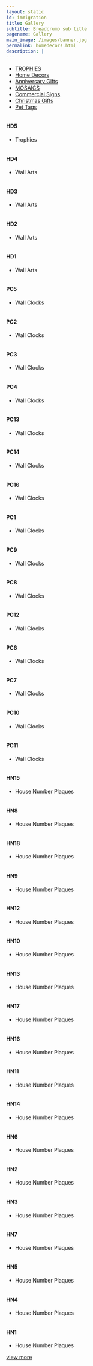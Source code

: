 ```yaml
---
layout: static
id: immigration
title: Gallery
subtitle: Breadcrumb sub title
pagename: Gallery
main_image: /images/banner.jpg
permalink: homedecors.html
description: |
---
```

<div class="wpsuptr-standard-row">
   <div class="container">
      <div class="portfolio-content">
         <div class="portfolio-filter-wrap text-center">
            <ul class="filter_tag">
               <li><a href="trophies.html" >TROPHIES</a></li>
               <li class="active"><a href="/homedecors.html" >Home Decors</a></li>
               <li><a href="/anniversary.html" >Anniversary Gifts</a></li>
               <li><a href="/mosaics.html" >MOSAICS</a></li>
               <li><a href="/commercialsign.html" >Commercial Signs</a></li>
               <li><a href="/christmasgift.html" >Christmas Gifts</a></li>
               <li><a href="/pettags.html" >Pet Tags</a></li>
            </ul>
         </div>
         <div
            class="portfolio portfolio-gutter portfolio-style-2 portfolio-masonry portfolio-not-full portfolio-4-column">
            <div class="portfolio-item fwdcategories">
               <div class="portfolio-item-content">
                  <div class="item-thumbnail">
                     <a class="example-image-link"  >
                     <img class="example-image" src="images/portfolio/fwdcategories/Wall Decors/HD5.jpg" alt=""/>
                     </a>
                     <a href="images/portfolio/fwdcategories/Wall Decors/HD5.jpg" data-lightbox="example-set" data-title="" class="button" data-motafobox="roadtrip"><i class="ti-zoom-in"></i></a>
                  </div>
                  <div class="portfolio-description">
                     <h4>HD5</h4>
                     <ul class="portfolio-category">
                        <li>Trophies</li>
                     </ul>
                  </div>
               </div>
            </div>
            <div class="portfolio-item fwdcategories">
               <div class="portfolio-item-content">
                  <div class="item-thumbnail">
                     <a class="example-image-link"  >
                     <img class="example-image" src="images/portfolio/fwdcategories/Wall Decors/HD4.jpg" alt=""/>
                     </a>
                     <a href="images/portfolio/fwdcategories/Wall Decors/HD4.jpg"  data-lightbox="example-set" data-title="" class="button" data-motafobox="roadtrip"><i class="ti-zoom-in"></i></a>
                  </div>
                  <div class="portfolio-description">
                     <h4>HD4</h4>
                     <ul class="portfolio-category">
                        <li>Wall Arts</li>
                     </ul>
                  </div>
               </div>
            </div>
            <div class="portfolio-item fwdcategories">
               <div class="portfolio-item-content">
                  <div class="item-thumbnail">
                     <a class="example-image-link"  >
                     <img class="example-image" src="images/portfolio/fwdcategories/Wall Decors/HD3.jpg" alt=""/>
                     </a>
                     <a href="images/portfolio/fwdcategories/Wall Decors/HD3.jpg"  data-lightbox="example-set" data-title="" class="button" data-motafobox="roadtrip"><i class="ti-zoom-in"></i></a>
                  </div>
                  <div class="portfolio-description">
                     <h4>HD3</h4>
                     <ul class="portfolio-category">
                        <li>Wall Arts</li>
                     </ul>
                  </div>
               </div>
            </div>
            <div class="portfolio-item fwdcategories">
               <div class="portfolio-item-content">
                  <div class="item-thumbnail">
                     <a class="example-image-link" >
                     <img class="example-image" src="images/portfolio/fwdcategories/Wall Decors/HD2.jpg" alt=""/>
                     </a>
                     <a href="images/portfolio/fwdcategories/Wall Decors/HD2.jpg"   data-lightbox="example-set" data-title="" class="button" data-motafobox="roadtrip"><i class="ti-zoom-in"></i></a>
                  </div>
                  <div class="portfolio-description">
                     <h4>HD2</h4>
                     <ul class="portfolio-category">
                        <li>Wall Arts</li>
                     </ul>
                  </div>
               </div>
            </div>
            <div class="portfolio-item fwdcategories">
               <div class="portfolio-item-content">
                  <div class="item-thumbnail">
                     <a class="example-image-link" >
                     <img class="example-image" src="images/portfolio/fwdcategories/Wall Decors/HD1.jpg" alt=""/>
                     </a>
                     <a href="images/portfolio/fwdcategories/Wall Decors/HD1.jpg"  data-lightbox="example-set" data-title="" class="button" data-motafobox="roadtrip"><i class="ti-zoom-in"></i></a>
                  </div>
                  <div class="portfolio-description">
                     <h4>HD1</h4>
                     <ul class="portfolio-category">
                        <li>Wall Arts</li>
                     </ul>
                  </div>
               </div>
            </div>
            <div class="portfolio-item fwdcategories">
               <div class="portfolio-item-content">
                  <div class="item-thumbnail">
                     <a class="example-image-link"  >
                     <img class="example-image" src="images/portfolio/fwdcategories/photo clocks/PC5.jpg" alt=""/>
                     </a>
                     <a href="images/portfolio/fwdcategories/photo clocks/PC5.jpg"  data-lightbox="example-set" data-title="" class="button" data-motafobox="roadtrip"><i class="ti-zoom-in"></i></a>
                  </div>
                  <div class="portfolio-description">
                     <h4>PC5</h4>
                     <ul class="portfolio-category">
                        <li>Wall Clocks</li>
                     </ul>
                  </div>
               </div>
            </div>
            <div class="portfolio-item fwdcategories">
               <div class="portfolio-item-content">
                  <div class="item-thumbnail">
                     <a class="example-image-link"  >
                     <img class="example-image" src="images/portfolio/fwdcategories/photo clocks/PC2.jpg" alt=""/>
                     </a>
                     <a href="images/portfolio/fwdcategories/photo clocks/PC2.jpg"  data-lightbox="example-set" data-title="" class="button" data-motafobox="roadtrip"><i class="ti-zoom-in"></i></a>
                  </div>
                  <div class="portfolio-description">
                     <h4>PC2</h4>
                     <ul class="portfolio-category">
                        <li>Wall Clocks</li>
                     </ul>
                  </div>
               </div>
            </div>
            <div class="portfolio-item fwdcategories">
               <div class="portfolio-item-content">
                  <div class="item-thumbnail">
                     <a class="example-image-link"  >
                     <img class="example-image" src="images/portfolio/fwdcategories/photo clocks/PC3.jpg" alt=""/>
                     </a>
                     <a href="images/portfolio/fwdcategories/photo clocks/PC3.jpg"  data-lightbox="example-set" data-title="" class="button" data-motafobox="roadtrip"><i class="ti-zoom-in"></i></a>
                  </div>
                  <div class="portfolio-description">
                     <h4>PC3</h4>
                     <ul class="portfolio-category">
                        <li>Wall Clocks</li>
                     </ul>
                  </div>
               </div>
            </div>
            <div class="portfolio-item fwdcategories">
               <div class="portfolio-item-content">
                  <div class="item-thumbnail">
                     <a class="example-image-link"  >
                     <img class="example-image" src="images/portfolio/fwdcategories/photo clocks/PC4.jpg" alt=""/>
                     </a>
                     <a href="images/portfolio/fwdcategories/photo clocks/PC4.jpg"  data-lightbox="example-set" data-title="" class="button" data-motafobox="roadtrip"><i class="ti-zoom-in"></i></a>
                  </div>
                  <div class="portfolio-description">
                     <h4>PC4</h4>
                     <ul class="portfolio-category">
                        <li>Wall Clocks</li>
                     </ul>
                  </div>
               </div>
            </div>
            <div class="portfolio-item fwdcategories">
               <div class="portfolio-item-content">
                  <div class="item-thumbnail">
                     <a class="example-image-link"  >
                     <img class="example-image" src="images/portfolio/fwdcategories/photo clocks/PC13.jpg" alt=""/>
                     </a>
                     <a href="images/portfolio/fwdcategories/photo clocks/PC13.jpg"  data-lightbox="example-set" data-title="" class="button" data-motafobox="roadtrip"><i class="ti-zoom-in"></i></a>
                  </div>
                  <div class="portfolio-description">
                     <h4>PC13</h4>
                     <ul class="portfolio-category">
                        <li>Wall Clocks</li>
                     </ul>
                  </div>
               </div>
            </div>
            <div class="portfolio-item fwdcategories hidden">
               <div class="portfolio-item-content">
                  <div class="item-thumbnail">
                     <a class="example-image-link"  >
                     <img class="example-image" src="images/portfolio/fwdcategories/photo clocks/PC14.jpg" alt=""/>
                     </a>
                     <a href="images/portfolio/fwdcategories/photo clocks/PC14.jpg"  data-lightbox="example-set" data-title="" class="button" data-motafobox="roadtrip"><i class="ti-zoom-in"></i></a>
                  </div>
                  <div class="portfolio-description">
                     <h4>PC14</h4>
                     <ul class="portfolio-category">
                        <li>Wall Clocks</li>
                     </ul>
                  </div>
               </div>
            </div>
            <div class="portfolio-item fwdcategories hidden">
               <div class="portfolio-item-content">
                  <div class="item-thumbnail">
                     <a class="example-image-link"  >
                     <img class="example-image" src="images/portfolio/fwdcategories/photo clocks/PC16.jpg" alt=""/>
                     </a>
                     <a href="images/portfolio/fwdcategories/photo clocks/PC16.jpg"  data-lightbox="example-set" data-title="" class="button" data-motafobox="roadtrip"><i class="ti-zoom-in"></i></a>
                  </div>
                  <div class="portfolio-description">
                     <h4>PC16</h4>
                     <ul class="portfolio-category">
                        <li>Wall Clocks</li>
                     </ul>
                  </div>
               </div>
            </div>
            <div class="portfolio-item fwdcategories hidden">
               <div class="portfolio-item-content">
                  <div class="item-thumbnail">
                     <a class="example-image-link" >
                     <img class="example-image" src="images/portfolio/fwdcategories/photo clocks/PC1.jpg" alt=""/>
                     </a>
                     <a  href="images/portfolio/fwdcategories/photo clocks/PC1.jpg"  data-lightbox="example-set" data-title="" class="button" data-motafobox="roadtrip"><i class="ti-zoom-in"></i></a>
                  </div>
                  <div class="portfolio-description">
                     <h4>PC1</h4>
                     <ul class="portfolio-category">
                        <li>Wall Clocks</li>
                     </ul>
                  </div>
               </div>
            </div>
            <div class="portfolio-item fwdcategories">
               <div class="portfolio-item-content">
                  <div class="item-thumbnail">
                     <a class="example-image-link"  >
                     <img class="example-image" src="images/portfolio/fwdcategories/photo clocks/PC9.jpg" alt=""/>
                     </a>
                     <a href="images/portfolio/fwdcategories/photo clocks/PC9.jpg"  data-lightbox="example-set" data-title="" class="button" data-motafobox="roadtrip"><i class="ti-zoom-in"></i></a>
                  </div>
                  <div class="portfolio-description">
                     <h4>PC9</h4>
                     <ul class="portfolio-category">
                        <li>Wall Clocks</li>
                     </ul>
                  </div>
               </div>
            </div>
            <div class="portfolio-item fwdcategories">
               <div class="portfolio-item-content">
                  <div class="item-thumbnail">
                     <a class="example-image-link" >
                     <img class="example-image" src="images/portfolio/fwdcategories/photo clocks/PC8.jpg" alt=""/>
                     </a>
                     <a href="images/portfolio/fwdcategories/photo clocks/PC8.jpg"   data-lightbox="example-set" data-title="" class="button" data-motafobox="roadtrip"><i class="ti-zoom-in"></i></a>
                  </div>
                  <div class="portfolio-description">
                     <h4>PC8</h4>
                     <ul class="portfolio-category">
                        <li>Wall Clocks</li>
                     </ul>
                  </div>
               </div>
            </div>
            <div class="portfolio-item fwdcategories">
               <div class="portfolio-item-content">
                  <div class="item-thumbnail">
                     <a class="example-image-link"  >
                     <img class="example-image" src="images/portfolio/fwdcategories/photo clocks/PC12.jpg" alt=""/>
                     </a>
                     <a href="images/portfolio/fwdcategories/photo clocks/PC12.jpg"  data-lightbox="example-set" data-title="" class="button" data-motafobox="roadtrip"><i class="ti-zoom-in"></i></a>
                  </div>
                  <div class="portfolio-description">
                     <h4>PC12</h4>
                     <ul class="portfolio-category">
                        <li>Wall Clocks</li>
                     </ul>
                  </div>
               </div>
            </div>
            <div class="portfolio-item fwdcategories">
               <div class="portfolio-item-content">
                  <div class="item-thumbnail">
                     <a class="example-image-link"  >
                     <img class="example-image" src="images/portfolio/fwdcategories/photo clocks/PC6.jpg" alt=""/>
                     </a>
                     <a href="images/portfolio/fwdcategories/photo clocks/PC6.jpg"  data-lightbox="example-set" data-title="" class="button" data-motafobox="roadtrip"><i class="ti-zoom-in"></i></a>
                  </div>
                  <div class="portfolio-description">
                     <h4>PC6</h4>
                     <ul class="portfolio-category">
                        <li>Wall Clocks</li>
                     </ul>
                  </div>
               </div>
            </div>
            <div class="portfolio-item fwdcategories hidden">
               <div class="portfolio-item-content">
                  <div class="item-thumbnail">
                     <a class="example-image-link"  >
                     <img class="example-image" src="images/portfolio/fwdcategories/photo clocks/PC7.jpg" alt=""/>
                     </a>
                     <a href="images/portfolio/fwdcategories/photo clocks/PC7.jpg"  data-lightbox="example-set" data-title="" class="button" data-motafobox="roadtrip"><i class="ti-zoom-in"></i></a>
                  </div>
                  <div class="portfolio-description">
                     <h4>PC7</h4>
                     <ul class="portfolio-category">
                        <li>Wall Clocks</li>
                     </ul>
                  </div>
               </div>
            </div>
            <div class="portfolio-item fwdcategories hidden">
               <div class="portfolio-item-content">
                  <div class="item-thumbnail">
                     <a class="example-image-link"  >
                     <img class="example-image" src="images/portfolio/fwdcategories/photo clocks/PC10.jpg" alt=""/>
                     </a>
                     <a href="images/portfolio/fwdcategories/photo clocks/PC10.jpg"  data-lightbox="example-set" data-title="" class="button" data-motafobox="roadtrip"><i class="ti-zoom-in"></i></a>
                  </div>
                  <div class="portfolio-description">
                     <h4>PC10</h4>
                     <ul class="portfolio-category">
                        <li>Wall Clocks</li>
                     </ul>
                  </div>
               </div>
            </div>
            <div class="portfolio-item fwdcategories hidden">
               <div class="portfolio-item-content">
                  <div class="item-thumbnail">
                     <a class="example-image-link"  >
                     <img class="example-image" src="images/portfolio/fwdcategories/photo clocks/PC11.jpg" alt=""/>
                     </a>
                     <a href="images/portfolio/fwdcategories/photo clocks/PC11.jpg"  data-lightbox="example-set" data-title="" class="button" data-motafobox="roadtrip"><i class="ti-zoom-in"></i></a>
                  </div>
                  <div class="portfolio-description">
                     <h4>PC11</h4>
                     <ul class="portfolio-category">
                        <li>Wall Clocks</li>
                     </ul>
                  </div>
               </div>
            </div>
            <div class="portfolio-item fwdcategories">
               <div class="portfolio-item-content">
                  <div class="item-thumbnail">
                     <a class="example-image-link"  >
                     <img class="example-image" src="images/portfolio/fwdcategories/HOUSING NUMBER PLAQUES/HN15.jpg" alt=""/>
                     </a>
                     <a href="images/portfolio/fwdcategories/HOUSING NUMBER PLAQUES/HN15.jpg"  data-lightbox="example-set" data-title="" class="button" data-motafobox="roadtrip"><i class="ti-zoom-in"></i></a>
                  </div>
                  <div class="portfolio-description">
                     <h4>HN15</h4>
                     <ul class="portfolio-category">
                        <li>House Number Plaques</li>
                     </ul>
                  </div>
               </div>
            </div>
            <div class="portfolio-item fwdcategories">
               <div class="portfolio-item-content">
                  <div class="item-thumbnail">
                     <a class="example-image-link"  >
                     <img class="example-image" src="images/portfolio/fwdcategories/HOUSING NUMBER PLAQUES/HN8.jpg" alt=""/>
                     </a>
                     <a href="images/portfolio/fwdcategories/HOUSING NUMBER PLAQUES/HN8.jpg" data-lightbox="example-set" data-title="" class="button" data-motafobox="roadtrip"><i class="ti-zoom-in"></i></a>
                  </div>
                  <div class="portfolio-description">
                     <h4>HN8</h4>
                     <ul class="portfolio-category">
                        <li>House Number Plaques</li>
                     </ul>
                  </div>
               </div>
            </div>
            <div class="portfolio-item fwdcategories">
               <div class="portfolio-item-content">
                  <div class="item-thumbnail">
                     <a class="example-image-link"  >
                     <img class="example-image" src="images/portfolio/fwdcategories/HOUSING NUMBER PLAQUES/HN18.jpg" alt=""/>
                     </a>
                     <a href="images/portfolio/fwdcategories/HOUSING NUMBER PLAQUES/HN18.jpg"  data-lightbox="example-set" data-title="" class="button" data-motafobox="roadtrip"><i class="ti-zoom-in"></i></a>
                  </div>
                  <div class="portfolio-description">
                     <h4>HN18</h4>
                     <ul class="portfolio-category">
                        <li>House Number Plaques</li>
                     </ul>
                  </div>
               </div>
            </div>
            <div class="portfolio-item fwdcategories">
               <div class="portfolio-item-content">
                  <div class="item-thumbnail">
                     <a class="example-image-link"  >
                     <img class="example-image" src="images/portfolio/fwdcategories/HOUSING NUMBER PLAQUES/HN9.jpg" alt=""/>
                     </a>
                     <a href="images/portfolio/fwdcategories/HOUSING NUMBER PLAQUES/HN9.jpg"  data-lightbox="example-set" data-title="" class="button" data-motafobox="roadtrip"><i class="ti-zoom-in"></i></a>
                  </div>
                  <div class="portfolio-description">
                     <h4>HN9</h4>
                     <ul class="portfolio-category">
                        <li>House Number Plaques</li>
                     </ul>
                  </div>
               </div>
            </div>
            <div class="portfolio-item fwdcategories hidden">
               <div class="portfolio-item-content">
                  <div class="item-thumbnail">
                     <a class="example-image-link" >
                     <img class="example-image" src="images/portfolio/fwdcategories/HOUSING NUMBER PLAQUES/HN12.jpg" alt=""/>
                     </a>
                     <a href="images/portfolio/fwdcategories/HOUSING NUMBER PLAQUES/HN12.jpg"   data-lightbox="example-set" data-title="" class="button" data-motafobox="roadtrip"><i class="ti-zoom-in"></i></a>
                  </div>
                  <div class="portfolio-description">
                     <h4>HN12</h4>
                     <ul class="portfolio-category">
                        <li>House Number Plaques</li>
                     </ul>
                  </div>
               </div>
            </div>
            <div class="portfolio-item fwdcategories">
               <div class="portfolio-item-content">
                  <div class="item-thumbnail">
                     <a class="example-image-link"  >
                     <img class="example-image" src="images/portfolio/fwdcategories/HOUSING NUMBER PLAQUES/HN10.jpg" alt=""/>
                     </a>
                     <a href="images/portfolio/fwdcategories/HOUSING NUMBER PLAQUES/HN10.jpg"  data-lightbox="example-set" data-title="" class="button" data-motafobox="roadtrip"><i class="ti-zoom-in"></i></a>
                  </div>
                  <div class="portfolio-description">
                     <h4>HN10</h4>
                     <ul class="portfolio-category">
                        <li>House Number Plaques</li>
                     </ul>
                  </div>
               </div>
            </div>
            <div class="portfolio-item fwdcategories">
               <div class="portfolio-item-content">
                  <div class="item-thumbnail">
                     <a class="example-image-link" >
                     <img class="example-image" src="images/portfolio/fwdcategories/HOUSING NUMBER PLAQUES/HN13.jpg" alt=""/>
                     </a>
                     <a href="images/portfolio/fwdcategories/HOUSING NUMBER PLAQUES/HN13.jpg"   data-lightbox="example-set" data-title="" class="button" data-motafobox="roadtrip"><i class="ti-zoom-in"></i></a>
                  </div>
                  <div class="portfolio-description">
                     <h4>HN13</h4>
                     <ul class="portfolio-category">
                        <li>House Number Plaques</li>
                     </ul>
                  </div>
               </div>
            </div>
            <div class="portfolio-item fwdcategories">
               <div class="portfolio-item-content">
                  <div class="item-thumbnail">
                     <a class="example-image-link"  >
                     <img class="example-image" src="images/portfolio/fwdcategories/HOUSING NUMBER PLAQUES/HN17.jpg" alt=""/>
                     </a>
                     <a href="images/portfolio/fwdcategories/HOUSING NUMBER PLAQUES/HN17.jpg"  data-lightbox="example-set" data-title="" class="button" data-motafobox="roadtrip"><i class="ti-zoom-in"></i></a>
                  </div>
                  <div class="portfolio-description">
                     <h4>HN17</h4>
                     <ul class="portfolio-category">
                        <li>House Number Plaques</li>
                     </ul>
                  </div>
               </div>
            </div>
            <div class="portfolio-item fwdcategories">
               <div class="portfolio-item-content">
                  <div class="item-thumbnail">
                     <a class="example-image-link"  >
                     <img class="example-image" src="images/portfolio/fwdcategories/HOUSING NUMBER PLAQUES/HN16.jpg" alt=""/>
                     </a>
                     <a href="images/portfolio/fwdcategories/HOUSING NUMBER PLAQUES/HN16.jpg"  data-lightbox="example-set" data-title="" class="button" data-motafobox="roadtrip"><i class="ti-zoom-in"></i></a>
                  </div>
                  <div class="portfolio-description">
                     <h4>HN16</h4>
                     <ul class="portfolio-category">
                        <li>House Number Plaques</li>
                     </ul>
                  </div>
               </div>
            </div>
            <div class="portfolio-item fwdcategories">
               <div class="portfolio-item-content">
                  <div class="item-thumbnail">
                     <a class="example-image-link"  >
                     <img class="example-image" src="images/portfolio/fwdcategories/HOUSING NUMBER PLAQUES/HN11.jpg" alt=""/>
                     </a>
                     <a href="images/portfolio/fwdcategories/HOUSING NUMBER PLAQUES/HN11.jpg"  data-lightbox="example-set" data-title="" class="button" data-motafobox="roadtrip"><i class="ti-zoom-in"></i></a>
                  </div>
                  <div class="portfolio-description">
                     <h4>HN11</h4>
                     <ul class="portfolio-category">
                        <li>House Number Plaques</li>
                     </ul>
                  </div>
               </div>
            </div>
            <div class="portfolio-item fwdcategories">
               <div class="portfolio-item-content">
                  <div class="item-thumbnail">
                     <a class="example-image-link" >
                     <img class="example-image" src="images/portfolio/fwdcategories/HOUSING NUMBER PLAQUES/HN14.jpg" alt=""/>
                     </a>
                     <a href="images/portfolio/fwdcategories/HOUSING NUMBER PLAQUES/HN14.jpg"   data-lightbox="example-set" data-title="" class="button" data-motafobox="roadtrip"><i class="ti-zoom-in"></i></a>
                  </div>
                  <div class="portfolio-description">
                     <h4>HN14</h4>
                     <ul class="portfolio-category">
                        <li>House Number Plaques</li>
                     </ul>
                  </div>
               </div>
            </div>
            <div class="portfolio-item fwdcategories">
               <div class="portfolio-item-content">
                  <div class="item-thumbnail">
                     <a class="example-image-link"  >
                     <img class="example-image" src="images/portfolio/fwdcategories/HOUSING NUMBER PLAQUES/HN6.jpg" alt=""/>
                     </a>
                     <a href="images/portfolio/fwdcategories/HOUSING NUMBER PLAQUES/HN6.jpg"  data-lightbox="example-set" data-title="" class="button" data-motafobox="roadtrip"><i class="ti-zoom-in"></i></a>
                  </div>
                  <div class="portfolio-description">
                     <h4>HN6</h4>
                     <ul class="portfolio-category">
                        <li>House Number Plaques</li>
                     </ul>
                  </div>
               </div>
            </div>
            <div class="portfolio-item fwdcategories">
               <div class="portfolio-item-content">
                  <div class="item-thumbnail">
                     <a class="example-image-link" >
                     <img class="example-image" src="images/portfolio/fwdcategories/HOUSING NUMBER PLAQUES/HN2.jpg" alt=""/>
                     </a>
                     <a href="images/portfolio/fwdcategories/HOUSING NUMBER PLAQUES/HN2.jpg"   data-lightbox="example-set" data-title="" class="button" data-motafobox="roadtrip"><i class="ti-zoom-in"></i></a>
                  </div>
                  <div class="portfolio-description">
                     <h4>HN2</h4>
                     <ul class="portfolio-category">
                        <li>House Number Plaques</li>
                     </ul>
                  </div>
               </div>
            </div>
            <div class="portfolio-item fwdcategories">
               <div class="portfolio-item-content">
                  <div class="item-thumbnail">
                     <a class="example-image-link"  >
                     <img class="example-image" src="images/portfolio/fwdcategories/HOUSING NUMBER PLAQUES/HN3.jpg" alt=""/>
                     </a>
                     <a href="images/portfolio/fwdcategories/HOUSING NUMBER PLAQUES/HN3.jpg"  data-lightbox="example-set" data-title="" class="button" data-motafobox="roadtrip"><i class="ti-zoom-in"></i></a>
                  </div>
                  <div class="portfolio-description">
                     <h4>HN3</h4>
                     <ul class="portfolio-category">
                        <li>House Number Plaques</li>
                     </ul>
                  </div>
               </div>
            </div>
            <div class="portfolio-item fwdcategories">
               <div class="portfolio-item-content">
                  <div class="item-thumbnail">
                     <a class="example-image-link"  >
                     <img class="example-image" src="images/portfolio/fwdcategories/HOUSING NUMBER PLAQUES/HN7.jpg" alt=""/>
                     </a>
                     <a href="images/portfolio/fwdcategories/HOUSING NUMBER PLAQUES/HN7.jpg"  data-lightbox="example-set" data-title="" class="button" data-motafobox="roadtrip"><i class="ti-zoom-in"></i></a>
                  </div>
                  <div class="portfolio-description">
                     <h4>HN7</h4>
                     <ul class="portfolio-category">
                        <li>House Number Plaques</li>
                     </ul>
                  </div>
               </div>
            </div>
            <div class="portfolio-item fwdcategories">
               <div class="portfolio-item-content">
                  <div class="item-thumbnail">
                     <a class="example-image-link"  >
                     <img class="example-image" src="images/portfolio/fwdcategories/HOUSING NUMBER PLAQUES/HN5.jpg" alt=""/>
                     </a>
                     <a href="images/portfolio/fwdcategories/HOUSING NUMBER PLAQUES/HN5.jpg"  data-lightbox="example-set" data-title="" class="button" data-motafobox="roadtrip"><i class="ti-zoom-in"></i></a>
                  </div>
                  <div class="portfolio-description">
                     <h4>HN5</h4>
                     <ul class="portfolio-category">
                        <li>House Number Plaques</li>
                     </ul>
                  </div>
               </div>
            </div>
            <div class="portfolio-item fwdcategories hidden">
               <div class="portfolio-item-content">
                  <div class="item-thumbnail">
                     <a class="example-image-link" >
                     <img class="example-image" src="images/portfolio/fwdcategories/HOUSING NUMBER PLAQUES/HN4.jpg" alt=""/>
                     </a>
                     <a href="images/portfolio/fwdcategories/HOUSING NUMBER PLAQUES/HN4.jpg"  data-lightbox="example-set" data-title="" class="button" data-motafobox="roadtrip"><i class="ti-zoom-in"></i></a>
                  </div>
                  <div class="portfolio-description">
                     <h4>HN4</h4>
                     <ul class="portfolio-category">
                        <li>House Number Plaques</li>
                     </ul>
                  </div>
               </div>
            </div>
            <div class="portfolio-item fwdcategories hidden">
               <div class="portfolio-item-content">
                  <div class="item-thumbnail">
                     <a class="example-image-link"  >
                     <img class="example-image" src="images/portfolio/fwdcategories/HOUSING NUMBER PLAQUES/HN1.jpg" alt=""/>
                     </a>
                     <a href="images/portfolio/fwdcategories/HOUSING NUMBER PLAQUES/HN1.jpg"  data-lightbox="example-set" data-title="" class="button" data-motafobox="roadtrip"><i class="ti-zoom-in"></i></a>
                  </div>
                  <div class="portfolio-description">
                     <h4>HN1</h4>
                     <ul class="portfolio-category">
                        <li>House Number Plaques</li>
                     </ul>
                  </div>
               </div>
            </div>
         </div>
         <div class="pagination-area">
            <div class="load-more text-center">
               <a class="button lode-more" href="#">view more<i class="ti-reload"></i></a>
            </div>
         </div>
      </div>
   </div>
</div>